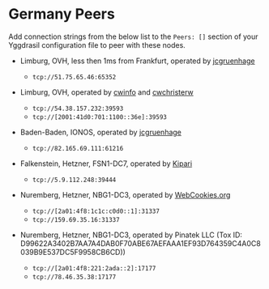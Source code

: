 # Germany Peers

Add connection strings from the below list to the `Peers: []` section of your
Yggdrasil configuration file to peer with these nodes.

* Limburg, OVH, less then 1ms from Frankfurt, operated by [jcgruenhage](https://jcg.re/)  
  * `tcp://51.75.65.46:65352`

* Limburg, OVH, operated by [cwinfo](https://cwinfo.net) and [cwchristerw](https://christerwaren.fi)
  * `tcp://54.38.157.232:39593`
  * `tcp://[2001:41d0:701:1100::36e]:39593`

* Baden-Baden, IONOS, operated by [jcgruenhage](https://jcg.re/)  
  * `tcp://82.165.69.111:61216`

* Falkenstein, Hetzner, FSN1-DC7, operated by [Kipari](https://christoffer.space)
  * `tcp://5.9.112.248:39444`

* Nuremberg, Hetzner, NBG1-DC3, operated by [WebCookies.org](https://webcookies.org)
  * `tcp://[2a01:4f8:1c1c:c0d0::1]:31337`
  * `tcp://159.69.35.16:31337`

* Nuremberg, Hetzner, NBG1-DC3, operated by Pinatek LLC (Tox ID: D99622A3402B7AA7A4DAB0F70ABE67AEFAAA1EF93D764359C4A0C8039B9E537DC5F9958CB6CD))
  * `tcp://[2a01:4f8:221:2ada::2]:17177`
  * `tcp://78.46.35.38:17177`
